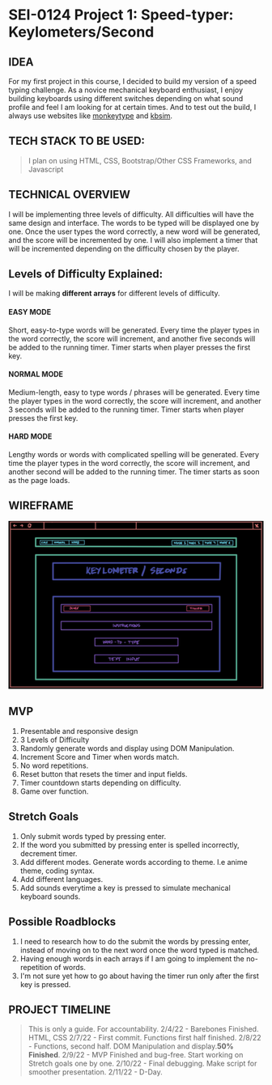 # SEI-0124 Project 1: Speed-typer: Keylometers/Second
## IDEA
For my first project in this course, I decided to build my version of a speed typing challenge. As a novice mechanical keyboard enthusiast, I enjoy building keyboards using different switches depending on what sound profile and feel I am looking for at certain times. And to test out the build, I always use websites like [monkeytype](https:www.monkeytype.com) and [kbsim](https://kbs.im).


## TECH STACK TO BE USED:
> I plan on using HTML, CSS, Bootstrap/Other CSS Frameworks, and Javascript

## TECHNICAL OVERVIEW
I will be implementing three levels of difficulty. All difficulties will have the same design and interface. The words to be typed will be displayed one by one. Once the user types the word correctly, a new word will be generated, and the score will be incremented by one. I will also implement a timer that will be incremented depending on the difficulty chosen by the player.

## Levels of Difficulty Explained:
I will be making **different arrays** for different levels of difficulty.

#### EASY MODE
Short, easy-to-type words will be generated. Every time the player types in the word correctly, the score will increment, and another five seconds will be added to the running timer. Timer starts when player presses the first key.

#### NORMAL MODE
Medium-length, easy to type words / phrases will be generated. Every time the player types in the word correctly, the score will increment, and another 3 seconds will be added to the running timer. Timer starts when player presses the first key.

#### HARD MODE
Lengthy words or words with complicated spelling will be generated. Every time the player types in the word correctly, the score will increment, and another second will be added to the running timer. The timer starts as soon as the page loads.




## WIREFRAME

![Game Page Wireframe](wireframe.jpeg)

## MVP

1. Presentable and responsive design
2. 3 Levels of Difficulty
3. Randomly generate words and display using DOM Manipulation.
4. Increment Score and Timer when words match.
5. No word repetitions.
6. Reset button that resets the timer and input fields.
7. Timer countdown starts depending on difficulty.
8. Game over function.

## Stretch Goals

1. Only submit words typed by pressing enter.
2. If the word you submitted by pressing enter is spelled incorrectly, decrement timer.
3. Add different modes. Generate words according to theme. I.e anime theme, coding syntax.
4. Add different languages.
5. Add sounds everytime a key is pressed to simulate mechanical keyboard sounds.


## Possible Roadblocks

1. I need to research how to do the submit the words by pressing enter, instead of moving on to the next word once the word typed is matched.
2. Having enough words in each arrays if I am going to implement the no-repetition of words.
3. I'm not sure yet how to go about having the timer run only after the first key is pressed.


## PROJECT TIMELINE
> This is only a guide. For accountability. 
2/4/22 - Barebones Finished. HTML, CSS
2/7/22 - First commit. Functions first half finished.
2/8/22 - Functions, second half. DOM Manipulation and display.**50% Finished**.
2/9/22 - MVP Finished and bug-free. Start working on Stretch goals one by one.
2/10/22 - Final debugging. Make script for smoother presentation.
2/11/22 - D-Day.

